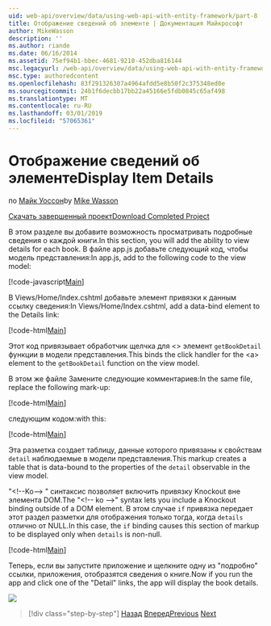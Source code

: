 ```yaml
---
uid: web-api/overview/data/using-web-api-with-entity-framework/part-8
title: Отображение сведений об элементе | Документация Майкрософт
author: MikeWasson
description: ''
ms.author: riande
ms.date: 06/16/2014
ms.assetid: 75ef94b1-bbec-4681-9210-452dba816144
msc.legacyurl: /web-api/overview/data/using-web-api-with-entity-framework/part-8
msc.type: authoredcontent
ms.openlocfilehash: 83f291326307a4964afdd5e8b50f2c375348ed0e
ms.sourcegitcommit: 24b1f6decbb17bb22a45166e5fdb0845c65af498
ms.translationtype: MT
ms.contentlocale: ru-RU
ms.lasthandoff: 03/01/2019
ms.locfileid: "57065361"
---
```

<a name="display-item-details"></a><span data-ttu-id="ca8a8-102">Отображение сведений об элементе</span><span class="sxs-lookup"><span data-stu-id="ca8a8-102">Display Item Details</span></span>
====================
<span data-ttu-id="ca8a8-103">по [Майк Уоссон](https://github.com/MikeWasson)</span><span class="sxs-lookup"><span data-stu-id="ca8a8-103">by [Mike Wasson](https://github.com/MikeWasson)</span></span>

[<span data-ttu-id="ca8a8-104">Скачать завершенный проект</span><span class="sxs-lookup"><span data-stu-id="ca8a8-104">Download Completed Project</span></span>](https://github.com/MikeWasson/BookService)

<span data-ttu-id="ca8a8-105">В этом разделе вы добавите возможность просматривать подробные сведения о каждой книги.</span><span class="sxs-lookup"><span data-stu-id="ca8a8-105">In this section, you will add the ability to view details for each book.</span></span> <span data-ttu-id="ca8a8-106">В файле app.js добавьте следующий код, чтобы модель представления:</span><span class="sxs-lookup"><span data-stu-id="ca8a8-106">In app.js, add to the following code to the view model:</span></span>

[!code-javascript[Main](part-8/samples/sample1.js)]

<span data-ttu-id="ca8a8-107">В Views/Home/Index.cshtml добавьте элемент привязки к данным ссылку сведения:</span><span class="sxs-lookup"><span data-stu-id="ca8a8-107">In Views/Home/Index.cshtml, add a data-bind element to the Details link:</span></span>

[!code-html[Main](part-8/samples/sample2.html?highlight=5)]

<span data-ttu-id="ca8a8-108">Этот код привязывает обработчик щелчка для &lt;&gt; элемент `getBookDetail` функции в модели представления.</span><span class="sxs-lookup"><span data-stu-id="ca8a8-108">This binds the click handler for the &lt;a&gt; element to the `getBookDetail` function on the view model.</span></span>

<span data-ttu-id="ca8a8-109">В этом же файле Замените следующие комментариев:</span><span class="sxs-lookup"><span data-stu-id="ca8a8-109">In the same file, replace the following mark-up:</span></span>

[!code-html[Main](part-8/samples/sample3.html)]

<span data-ttu-id="ca8a8-110">следующим кодом:</span><span class="sxs-lookup"><span data-stu-id="ca8a8-110">with this:</span></span>

[!code-html[Main](part-8/samples/sample4.html)]

<span data-ttu-id="ca8a8-111">Эта разметка создает таблицу, данные которого привязаны к свойствам `detail` наблюдаемые в модели представления.</span><span class="sxs-lookup"><span data-stu-id="ca8a8-111">This markup creates a table that is data-bound to the properties of the `detail` observable in the view model.</span></span>

<span data-ttu-id="ca8a8-112">"&lt;!--Ko--&gt; &quot; синтаксис позволяет включить привязку Knockout вне элемента DOM.</span><span class="sxs-lookup"><span data-stu-id="ca8a8-112">The "&lt;!-- ko --&gt;&quot; syntax lets you include a Knockout binding outside of a DOM element.</span></span> <span data-ttu-id="ca8a8-113">В этом случае `if` привязка передает этот раздел разметки для отображения только тогда, когда `details` отлично от NULL.</span><span class="sxs-lookup"><span data-stu-id="ca8a8-113">In this case, the `if` binding causes this section of markup to be displayed only when `details` is non-null.</span></span>

[!code-html[Main](part-8/samples/sample5.html)]

<span data-ttu-id="ca8a8-114">Теперь, если вы запустите приложение и щелкните одну из &quot;подробно&quot; ссылки, приложения, отобразятся сведения о книге.</span><span class="sxs-lookup"><span data-stu-id="ca8a8-114">Now if you run the app and click one of the &quot;Detail&quot; links, the app will display the book details.</span></span>

[![](part-8/_static/image2.png)](part-8/_static/image1.png)

> [!div class="step-by-step"]
> <span data-ttu-id="ca8a8-115">[Назад](part-7.md)
> [Вперед](part-9.md)</span><span class="sxs-lookup"><span data-stu-id="ca8a8-115">[Previous](part-7.md)
[Next](part-9.md)</span></span>

